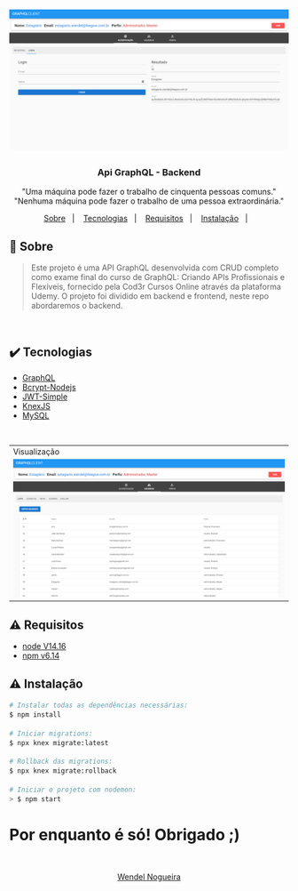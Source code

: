 ﻿<h1 align="center"><img src="./readme-images/Login.png" width=1000px></h1>

<h3 align="center">Api GraphQL - Backend</h3>

<p align="center">"Uma máquina pode fazer o trabalho de cinquenta pessoas comuns."<br> "Nenhuma máquina pode fazer o trabalho de uma pessoa extraordinária."</p>

<p align="center">
  <a href="#about">Sobre</a>&nbsp;&nbsp;&nbsp;|&nbsp;&nbsp;&nbsp;
  <a href="#technologies">Tecnologias</a>&nbsp;&nbsp;&nbsp;|&nbsp;&nbsp;&nbsp;
  <a href="#requires">Requisitos</a>&nbsp;&nbsp;&nbsp;|&nbsp;&nbsp;&nbsp;
  <a href="#install">Instalação</a>&nbsp;&nbsp;&nbsp;|&nbsp;&nbsp;&nbsp;
</p>

## :speech_balloon: Sobre <a name="about"></a>

> Este projeto é uma API GraphQL desenvolvida com CRUD completo como exame final do curso de GraphQL: Criando APIs Profissionais e Flexíveis, fornecido pela Cod3r Cursos Online através da plataforma Udemy. O projeto foi dividido em backend e frontend, neste repo abordaremos o backend.

<br>

## :heavy_check_mark: Tecnologias <a name="technologies"></a>

- [GraphQL](https://graphql.org/)
- [Bcrypt-Nodejs](https://www.npmjs.com/package/bcrypt)
- [JWT-Simple](https://www.npmjs.com/package/jwt-simple)
- [KnexJS](https://knexjs.org/)
- [MySQL](https://www.mysql.com/downloads/)

<br />
<table>
  <tr>
    <td colspan="1">Visualização</td>
  </tr>
  <tr>
    <td><img src="./readme-images/usuarios.png" width=1000px /></td></td>
  </tr>
</table>

## :warning: Requisitos <a name="requires"></a>

* [node V14.16](https://nodejs.org/pt-br/download/)
* [npm v6.14](https://www.npmjs.com/package/download)


## :warning: Instalação <a name="install"></a>

```bash
# Instalar todas as dependências necessárias:
$ npm install

# Iniciar migrations:
$ npx knex migrate:latest  

# Rollback das migrations:
$ npx knex migrate:rollback      

# Iniciar o projeto com nodemon:
> $ npm start

```

# Por enquanto é só! Obrigado ;)
<br>
<a href="https://github.com/WendelNogueira23">
<p align="center">Wendel Nogueira</p>
</a>
